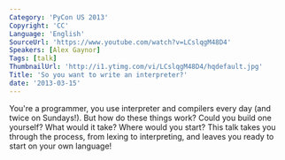 ```yaml
---
Category: 'PyCon US 2013'
Copyright: 'CC'
Language: 'English'
SourceUrl: 'https://www.youtube.com/watch?v=LCslqgM48D4'
Speakers: [Alex Gaynor]
Tags: [talk]
ThumbnailUrl: 'http://i1.ytimg.com/vi/LCslqgM48D4/hqdefault.jpg'
Title: 'So you want to write an interpreter?'
date: '2013-03-15'
---
```

You're a programmer, you use interpreter and compilers every day (and twice on Sundays!). But how do these things work? Could you build one yourself? What would it take? Where would you start? This talk takes you through the process, from lexing to interpreting, and leaves you ready to start on your own language!
